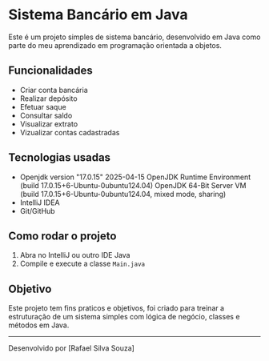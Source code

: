 # Sistema Bancário em Java

Este é um projeto simples de sistema bancário, desenvolvido em Java como parte do meu aprendizado em programação orientada a objetos.

## Funcionalidades

- Criar conta bancária
- Realizar depósito
- Efetuar saque
- Consultar saldo
- Visualizar extrato
- Vizualizar contas cadastradas

## Tecnologias usadas

- Openjdk version "17.0.15" 2025-04-15
  OpenJDK Runtime Environment (build 17.0.15+6-Ubuntu-0ubuntu124.04)
  OpenJDK 64-Bit Server VM (build 17.0.15+6-Ubuntu-0ubuntu124.04, mixed mode, sharing)
- IntelliJ IDEA
- Git/GitHub

## Como rodar o projeto

1. Abra no IntelliJ ou outro IDE Java
2. Compile e execute a classe `Main.java`

## Objetivo

Este projeto tem fins praticos e objetivos, foi criado para treinar a estruturação de um sistema simples com lógica de negócio, classes e métodos em Java.

---

Desenvolvido por [Rafael Silva Souza]

